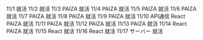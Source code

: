11/1
就活
11/2
就活
11/3
PAIZA
就活
11/4
PAIZA
就活
11/5
PAIZA
就活
11/6
PAIZA
就活
11/7
PAIZA
就活
11/8
PAIZA
就活
11/9
PAIZA
就活
11/10
API通信
React
PAIZA
就活
11/11
PAIZA
就活
11/12
PAIZA
就活
11/13
PAIZA
就活
11/14
React
PAIZA
就活
11/15
React
就活
11/16
React
就活
11/17
サーバー
就活
